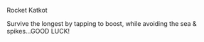 Rocket Katkot

Survive the longest by tapping to boost, while avoiding the sea & spikes...GOOD LUCK!
